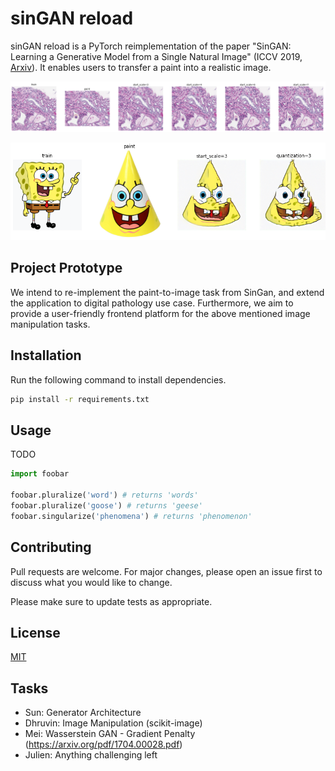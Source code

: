 # sinGAN reload

sinGAN reload is a PyTorch reimplementation of the paper "SinGAN: Learning a Generative Model from a Single Natural Image" (ICCV 2019, [Arxiv](https://arxiv.org/pdf/1905.01164.pdf)). It enables users to transfer a paint into a realistic image. 

![img.png](assets/slice.png)

![img.png](assets/spongebob.png)

## Project Prototype

We intend to re-implement the paint-to-image task from SinGan, and extend the application to digital pathology use case. Furthermore, we aim to provide a user-friendly frontend platform for the above mentioned image manipulation tasks. 

## Installation

Run the following command to install dependencies.
```bash
pip install -r requirements.txt
```

## Usage
TODO
```python
import foobar

foobar.pluralize('word') # returns 'words'
foobar.pluralize('goose') # returns 'geese'
foobar.singularize('phenomena') # returns 'phenomenon'
```

## Contributing
Pull requests are welcome. For major changes, please open an issue first to discuss what you would like to change.

Please make sure to update tests as appropriate.

## License
[MIT](https://choosealicense.com/licenses/mit/)

## Tasks

- Sun: Generator Architecture
- Dhruvin: Image Manipulation (scikit-image)
- Mei: Wasserstein GAN - Gradient Penalty (https://arxiv.org/pdf/1704.00028.pdf)
- Julien: Anything challenging left
